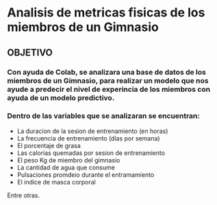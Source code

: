 # Analisis de metricas fisicas de los miembros de un Gimnasio

## OBJETIVO
### Con ayuda de Colab, se analizara una base de datos de los miembros de un Gimnasio, para realizar un modelo que nos ayude a predecir el nivel de experincia de los miembros con ayuda de un modelo predictivo.

### Dentro de las variables que se analizaran se encuentran: 
- La duracion de la sesion de entrenamiento (en horas)
- La frecuencia de entrenamiento (días por semana)
- El porcentaje de grasa
- Las calorias quemadas por sesion de entrenamiento
- El peso Kg de miembro del gimnasio
- La cantidad de agua que consume
- Pulsaciones promdeio durante el entramamiento
- El indice de masca corporal

Entre otras.


